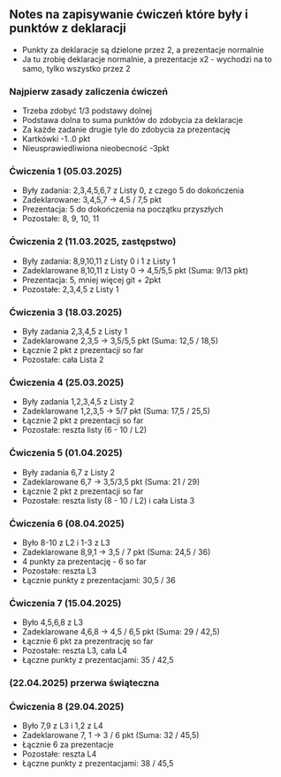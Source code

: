 ## Notes na zapisywanie ćwiczeń które były i punktów z deklaracji

- Punkty za deklaracje są dzielone przez 2, a prezentacje normalnie
- Ja tu zrobię deklaracje normalnie, a prezentacje x2 - wychodzi na to samo, tylko wszystko przez 2

### Najpierw zasady zaliczenia ćwiczeń
- Trzeba zdobyć 1/3 podstawy dolnej
- Podstawa dolna to suma punktów do zdobycia za deklaracje
- Za każde zadanie drugie tyle do zdobycia za prezentację
- Kartkówki -1..0 pkt
- Nieusprawiedliwiona nieobecność -3pkt

### Ćwiczenia 1 (05.03.2025)
- Były zadania: 2,3,4,5,6,7 z Listy 0, z czego 5 do dokończenia
- Zadeklarowane: 3,4,5,7 -> 4,5 / 7,5 pkt
- Prezentacja: 5 do dokończenia na początku przyszłych
- Pozostałe: 8, 9, 10, 11

### Ćwiczenia 2 (11.03.2025, zastępstwo)
- Były zadania: 8,9,10,11 z Listy 0 i 1 z Listy 1
- Zadeklarowane 8,10,11 z Listy 0 -> 4,5/5,5 pkt (Suma: 9/13 pkt)
- Prezentacja: 5, mniej więcej git + 2pkt
- Pozostałe: 2,3,4,5 z Listy 1

### Ćwiczenia 3 (18.03.2025)
- Były zadania 2,3,4,5 z Listy 1
- Zadeklarowane 2,3,5 -> 3,5/5,5 pkt (Suma: 12,5 / 18,5)
- Łącznie 2 pkt z prezentacji so far
- Pozostałe: cała Lista 2

### Ćwiczenia 4 (25.03.2025)
- Były zadania 1,2,3,4,5 z Listy 2
- Zadeklarowane 1,2,3,5 -> 5/7 pkt (Suma: 17,5 / 25,5)
- Łącznie 2 pkt z prezentacji so far
- Pozostałe: reszta listy (6 - 10 / L2)

### Ćwiczenia 5 (01.04.2025)
- Były zadania 6,7 z Listy 2
- Zadeklarowane 6,7 -> 3,5/3,5 pkt (Suma: 21 / 29)
- Łącznie 2 pkt z prezentacji so far
- Pozostałe: reszta listy (8 - 10 / L2) i cała Lista 3

### Ćwiczenia 6 (08.04.2025)
- Było 8-10 z L2 i 1-3 z L3
- Zadeklarowane 8,9,1 -> 3,5 / 7 pkt (Suma: 24,5 / 36)
- 4 punkty za prezentację - 6 so far
- Pozostałe: reszta L3
- Łącznie punkty z prezentacjami: 30,5 / 36

### Ćwiczenia 7 (15.04.2025)
- Było 4,5,6,8 z L3
- Zadeklarowane 4,6,8 -> 4,5 / 6,5 pkt (Suma: 29 / 42,5)
- Łącznie 6 pkt za prezentrację so far
- Pozostałe: reszta L3, cała L4
- Łączne punkty z prezentacjami: 35 / 42,5

### (22.04.2025) przerwa świąteczna

### Ćwiczenia 8 (29.04.2025)
- Było 7,9 z L3 i 1,2 z L4
- Zadeklarowane 7, 1 -> 3 / 6 pkt (Suma: 32 / 45,5)
- Łącznie 6 za prezentacje
- Pozostałe: reszta L4
- Łączne punkty z prezentacjami: 38 / 45,5